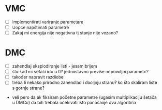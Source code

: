 # VMC

- [ ] Implementirati variranje parametara
- [ ] Uopće napštimati parametre
- [ ] Zakaj mi energija nije negativna tj stanje nije vezano?

# DMC

- [ ] zahendlaj eksplodiranje listi - jesam brijem
- [ ] što kad mi šetači idu u 0? jednostavno previše nepovoljni parametri?
- [ ] također napravit razdiobe
- [ ] treba li nekako prirodno zahendlad i dooljnju stranu? ko što skaliram liste s gornje strane?

- veli pero da ak fiksiram početne parametre (ugasim multiplikaciju šetača u DMCu) da bih trebala očekivati isto ponašanje dva algoritma

